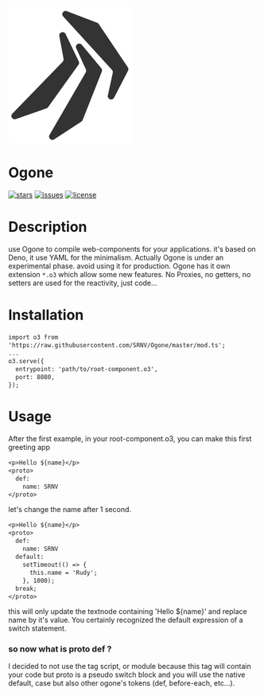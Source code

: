 ![ogone](https://raw.githubusercontent.com/SRNV/Ogone/master/public/ogone_small.svg?token=AI44MA4AIHORIV6GFZ2OFBK6ZBGUI)
# Ogone
[![stars](https://img.shields.io/github/stars/SRNV/Ogone)](https://github.com/SRNV/Ogone/stargazers)
[![issues](https://img.shields.io/github/issues/SRNV/Ogone)](https://github.com/SRNV/Ogone/issues)
[![license](https://img.shields.io/github/license/SRNV/Ogone)](https://github.com/SRNV/Ogone)
# Description
use Ogone to compile web-components for your applications. it's based on Deno, it use YAML for the minimalism.
Actually Ogone is under an experimental phase. avoid using it for production.
Ogone has it own extension `*.o3` which allow some new features.
No Proxies, no getters, no setters are used for the reactivity, just code...

# Installation
```
import o3 from 'https://raw.githubusercontent.com/SRNV/Ogone/master/mod.ts';
...
o3.serve({
  entrypoint: 'path/to/root-component.o3',
  port: 8080,
});
```
# Usage
After the first example, in your root-component.o3, you can make this first greeting app
```
<p>Hello ${name}</p>
<proto>
  def:
    name: SRNV
</proto>
```
let's change the name after 1 second.

```
<p>Hello ${name}</p>
<proto>
  def:
    name: SRNV
  default:
    setTimeout(() => {
      this.name = 'Rudy';
    }, 1000); 
  break;
</proto>
```
this will only update the textnode containing 'Hello ${name}' and replace name by it's value.
You certainly recognized the default expression of a switch statement.
### so now what is proto def ?
I decided to not use the tag script, or module because this tag will contain your code but proto is a pseudo switch block
and you will use the native default, case but also other ogone's tokens (def, before-each, etc...).
